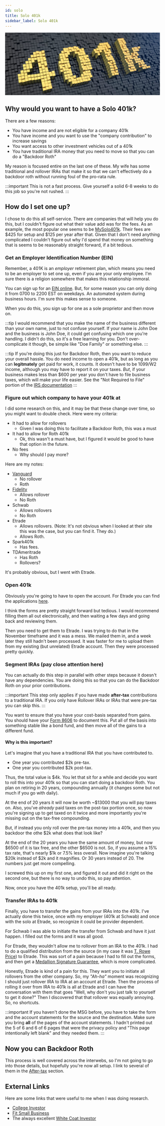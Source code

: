 ```yaml
---
id: solo 
title: Solo 401k
sidebar_label: Solo 401k
---
```

![401k image](assets/solo-401k.jpg)

## Why would you want to have a Solo 401k?

There are a few reasons:

* You have income and are not eligible for a company 401k
* You have income and you want to use the "company contribution" to increase savings
* You want access to other investment vehicles out of a 401k
* You have traditional IRA money that you need to move so that you can do a "Backdoor Roth"

My reason is focused entire on the last one of these.  My wife has some traditional and rollover IRAs that make it so that we can't effectively do a backdoor roth without running foul of the pro-rata rule. 

:::important
This is not a fast process.  Give yourself a solid 6-8 weeks to do this job so you're not rushed.
:::

## How do I set one up?

I chose to do this all self-service.  There are companies that will help you do this, but I couldn't figure out what their value add was for the fees.  As an example, the most popular one seems to be [MySolo401k](https://www.mysolo401k.net/).  Their fees are $425 for setup and $125 per year after that.  Given that I don't need anything complicated I couldn't figure out why I'd spend that money on something that is seems to be reasonably straight forward, if a bit tedious.

### Get an Employer Identification Number (EIN)

Remember, a 401K is an *employer* retirement plan, which means you need to be an employer to set one up, even if you are your only employee.  I'm sure there is a religion somewhere that makes this relationship immoral.

You can sign up for an [EIN online](https://www.irs.gov/businesses/small-businesses-self-employed/apply-for-an-employer-identification-number-ein-online).  But, for some reason you can only doing it from 0700 to 2200 EST on weekdays.  An automated system during business hours.  I'm sure this makes sense to someone.

When you do this, you sign up for one as a sole proprietor and then move on.

:::tip
I would recommend that you make the name of the business different than your own  name, just to not confuse yourself.  If your name is John Doe and the business is John Doe, it could get confusing which one you're handling.  I didn't do this, so it's a free learning for you.  Don't over-complicate it though, be simple like "Doe Family" or something else.
:::

:::tip 
If you're doing this just for Backdoor Roth, then you want to reduce your overall hassle.  You do need income to open a 401k, but as long as you can **legitmately** get paid for work, it counts.  It doesn't have to be 1099/W2 income, although you may have to report it on your taxes.  *But*, if your business makes less than $600 per year you don't have to file business taxes, which will make your life easier. See the "Not Required to File" portion of the [IRS documentation](https://www.irs.gov/businesses/small-businesses-self-employed/am-i-required-to-file-a-form-1099-or-other-information-return)
:::

### Figure out which company to have your 401k at

I did some research on this, and it may be that these change over time, so you might want to double check.  Here were my criteria:

* It had to allow for rollovers
  * Given I was doing this to facilitate a Backdoor Roth, this was a must
* It had to allow for Roth 401k
  * Ok, this wasn't a must have, but I figured it would be good to have that option in the future.
* No fees
  * Why should I pay more?

Here are my notes:

* [Vanguard](https://investor.vanguard.com/small-business-retirement-plans/individual-solo-401k) 
  * No rollover
  * Roth
* [Fidelity](https://www.fidelity.com/retirement-ira/small-business/self-employed-401k/overview)
  * Allows rollover
  * No Roth
* Schwab 
  * Allows rollovers
  * No Roth
* Etrade
  * Allows rollovers.  (Note: It's not obvious when I looked at their site this was the case, but you can find it.  They do.)
  * Allows Roth.  
* Spark401k
  * Has fees.
* TDAmeritrade 
  * Has Roth  
  * Rollovers?

It's probably obvious, but I went with Etrade.

### Open 401k

Obviously you're going to have to open the account.  For Etrade you can find the applications [here](https://us.etrade.com/forms-applications).

I think the forms are pretty straight forward but tedious.  I would recommend filling them all out electronically, and then waiting a few days and going back and reviewing them.

Then you need to get them to Etrade.  I was trying to do that in the November timeframe and it was a mess.  We mailed them in, and a week later they still hadn't been processed.  It was faster for me to upload them from my existing (but unrelated) Etrade account.  Then they were processed pretty quickly.

### Segment IRAs (pay close attention here)

You can actually do this step in parallel with other steps because it doesn't have any dependencies.  You are doing this so that you can do the Backdoor Roth on your prior contributions.

:::important
This step only applies if you have made **after-tax** contributions to a traditional IRA.  If you only have Rollover IRAs or IRAs that were pre-tax you can skip this.
:::

You want to ensure that you have your cost-basis separated from gains.  You should have your [Form 8606](https://www.irs.gov/forms-pubs/about-form-8606) to document this.  Put all of the basis into something stable like a bond fund, and then move all of the gains to a different fund.  

#### Why is this important?

Let's imagine that you have a traditional IRA that you have contributed to.

* One year you contributed $2k pre-tax.
* One year you contributed $2k post-tax.

Thus, the total value is $4k.  You let that sit for a while and decide you want to roll this into your 401k so that you can start doing a backdoor Roth.  You plan on retiring in 20 years, compounding annually (it changes some but not much if you go with daily). 

At the end of 20 years it will now be worth ~$13000 that you will pay taxes on.  Also, you've *already* paid taxes on the post-tax portion once, so now you're signing up to get taxed on it twice and more importantly you're missing out on the tax-free compounding.

But, if instead you only roll over the pre-tax money into a 401k, and then you backdoor the othe $2k what does that look like?

At the end of the 20 years you have the same amount of money, but now $6500 of it is tax free, and the other $6500 is not.  So, if you assume a 15% tax rate, that's nearly $1k or 7.5% less overall.  Now imagine you're talking $20k instead of $2k and it magnifies.  Or 30 years instead of 20.  The numbers just get more compelling.

I screwed this up on my first one, and figured it out and did it right on the second one, but there is no way to undo this, so pay attention.

Now, once you have the 401k setup, you'll be all ready.

### Transfer IRAs to 401k

Finally, you have to transfer the gains from your IRAs into the 401k.  I've actually done this twice, once with my employer (401k at Schwab) and once with the solo at Etrade, so recognize it could be provider dependent.

For Schwab I was able to initiate the transfer from Schwab and have it just happen.  I filled out the forms and it was all good.

For Etrade, they wouldn't allow me to rollover from an IRA to the 401k.  I had to do a qualified distribution from the source (in my case it was [T. Rowe Price](https://www.troweprice.com/personal-investing/home.html)) to Etrade.  This was sort of a pain because I had to fill out the forms, and then get a [Medallion Signature Guarantee](https://en.wikipedia.org/wiki/Medallion_signature_guarantee), which is more complicated.

Honestly, Etrade is kind of a pain for this.  They want you to initiate all rollovers from the other company.  So, my *"Ah-ha"* moment was recognizing I should just rollover IRA to IRA at an account at Etrade.  Then the process of rolling it over from IRA to 401k is all at Etrade and I can have the conversation with them that goes "Well, why don't you just talk to yourself to get it done?"  Then I discovered that that rollover was equally annoying.  So, no shortcuts.

:::important
If you haven't done the MSG before, you have to take the form and the account statements for the source and the destination.  Make sure you bring **all** of the pages of the account statements.  I hadn't printed out the 5 of 6 and 6 of 6 pages that were the privacy policy and "This page intentionally left blank" and they needed them.
:::

## Now you can Backdoor Roth

This process is well covered across the interwebs, so I'm not going to go into those details, but hopefully you're now all setup.  I link to several of them in the [After-tax](after-tax.md) section.

## External Links

Here are some links that were useful to me when I was doing research.

* [College Investor](https://thecollegeinvestor.com/18174/comparing-the-most-popular-solo-401k-options/)
* [Fit Small Business](https://fitsmallbusiness.com/best-solo-401k-providers/)
* The always excellent [White Coat Investor](https://www.whitecoatinvestor.com/where-to-open-your-solo-401k/)

